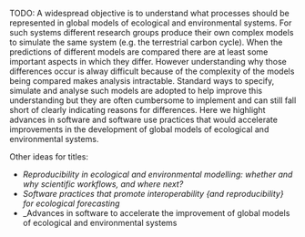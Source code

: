 
TODO: A widespread objective is to understand what processes should be represented in global models of ecological and environmental systems. For such systems different research groups produce their own complex models to simulate the same system (e.g. the terrestrial carbon cycle). When the predictions of different models are compared there are at least some important aspects in which they differ. However understanding why those differences occur is alway difficult because of the complexity of the models being compared makes analysis intractable. Standard ways to specify, simulate and analyse such models are adopted to help improve this understanding but they are often cumbersome to implement and can still fall short of clearly indicating reasons for differences. Here we highlight advances in software and software use practices that would accelerate improvements in the development of global models of ecological and environmental systems.

Other ideas for titles:

* _Reproducibility in ecological and environmental modelling: whether and why scientific workflows, and where next?_
* _Software practices that promote interoperability {and reproducibility} for ecological forecasting_
* _Advances in software to accelerate the improvement of global models of ecological and environmental systems 
<!--- a mouthfull-->